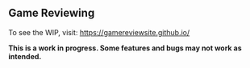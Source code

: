 ## Game Reviewing
To see the WIP, visit: https://gamereviewsite.github.io/

**This is a work in progress. Some features and bugs may not work as intended.**
